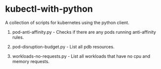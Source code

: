 # kubectl-with-python

A collection of scripts for kubernetes using the python client.

1. pod-anti-affinity.py - Checks if there are any pods running anti-affinity rules.

2. pod-disruption-budget.py - List all pdb resources.

3. workloads-no-requests.py - List all workloads that have no cpu and memory requests.
